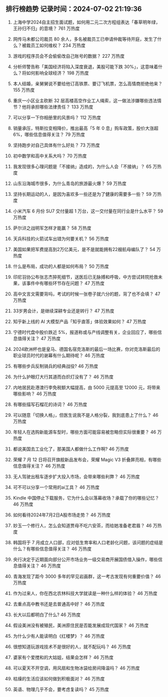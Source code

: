 
## 排行榜趋势 记录时间：2024-07-02 21:19:36
  
  1. 上海中学2024自主招生面试题，如何用二元二次方程组表达「春草明年绿，王孙归不归」的意境？ 761 万热度
    
  2. 网传马未都公司裁员 80 余人，多名被裁员工已申请仲裁等待开庭，发生了什么？被裁员工如何维权？ 234 万热度
    
  3. 游戏的程序员会不会偷偷改自己账号的数据？ 227 万热度
    
  4. 分析师警告称「美国经济将陷入深度衰退，美股可能下跌 30%」，这意味着什么？将如何影响全球经济？ 198 万热度
    
  5. 本人结婚，亲舅舅说不要给他订高铁票、要订飞机票，怎么高情商拒绝他来？ 155 万热度
    
  6. 重庆一小区业主砍断 32 层高楼高空作业工人绳索，这一做法涉嫌哪些违法情节？他将承担哪些法律责任？ 133 万热度
    
  7. 可以分享一下你相册里的风景吗？ 112 万热度
    
  8. 销量承压，特斯拉变相降价，推出最高「5 年 0 息」购车政策，股价大涨超 6%，哪些信息值得关注？ 79 万热度
    
  9. 坚持跑步对自己具体有什么好处？ 73 万热度
    
  10. 初中数学和高中关系大吗？ 70 万热度
    
  11. 我发现很多心理问题是「不接纳」造成的，为什么人会「不接纳」？ 65 万热度
    
  12. 山东沿海城市很多，为什么青岛的旅游最火爆？ 59 万热度
    
  13. 坚持长期运动的人，是因为喜欢多一些还是为了健康的需要多一些？ 59 万热度
    
  14. 小米汽车 6 月份 SU7 交付量超 1 万台，这一交付量在同行业是什么水平？ 59 万热度
    
  15. 萨尔浒之战明军怎样才能赢？ 58 万热度
    
  16. 天兵科技的火箭试车出错为何要关机？ 56 万热度
    
  17. 美国如果把军费提高到2万亿美元，是不是就能拥有22艘航母编队了？ 54 万热度
    
  18. 什么是布局，成功的人都是如何布局？ 50 万热度
    
  19. 印尼羽协公布张志杰猝死细节，送医后已无脉搏和呼吸，中方尝试转院抢救未果，该事件中有哪些环节存在问题？ 47 万热度
    
  20. 高中文言文需要背吗，考试的时候一张卷子就六分的题，背了也不会填？ 47 万热度
    
  21. 33岁男会计，是继续深耕专业还是转行？ 47 万热度
    
  22. 知乎新上线的 AI 大模型产品「知乎直答」体验效果如何？ 47 万热度
    
  23. 宁德时代盘中股价跌近 5%，报道称或与产线调整有关，企业回应了，哪些信息值得关注？ 47 万热度
    
  24. 2024欧洲杯也是皇马、德国名宿克洛斯的最后一场比赛，你对克洛斯最后的职业球员时代的谢幕有什么期待呢？ 46 万热度
    
  25. 有哪些步兵反制骑兵的经典战役? 46 万热度
    
  26. 为什么护眼灯大行其道而白炽灯没有了？ 46 万热度
    
  27. 内地居民赴港澳行李免税额大幅提高，由 5000 元提高至 12000 元，将带来哪些影响？ 46 万热度
    
  28. 有哪些描写石榴花的诗词？ 46 万热度
    
  29. 可以随意「切换人格」，但医生说我不是人格分裂，我到底患上了什么？ 46 万热度
    
  30. 年轻人在选购新能源车型时，哪些方面可能容易被忽略但实际很重要？ 46 万热度
    
  31. 都说美国去工业化了，那美国人都做什么工作啊? 46 万热度
    
  32. 荣耀 7 月 12 日将召开旗舰新品发布会，荣耀 Magic V3 折叠屏亮相，有哪些信息值得关注？ 46 万热度
    
  33. 无人驾驶出租车逐步扩大投入市场，会带来哪些利弊？ 46 万热度
    
  34. 可不可以分享一个常用的ai工具？ 46 万热度
    
  35. Kindle 中国停止下载服务，它为什么会以落幕收场？承载了你的哪些记忆？ 46 万热度
    
  36. 如何看待2024年7月2日A股市场走势？ 46 万热度
    
  37. 妙玉一个修行人，怎么会知道贾母不吃六安茶，而给她准备老君眉？ 46 万热度
    
  38. 韩国将于 7 月成立人口部，应对低生育率和人口老龄化问题，该问题的症结是什么？有哪些信息值得关注？ 46 万热度
    
  39. 央行决定于近期面向部分公开市场业务一级交易商开展国债借入操作，哪些信息值得关注？ 46 万热度
    
  40. 青海发现了距今 3000 多年的罕见岩画群，这一考古发现有何重要价值？ 46 万热度
    
  41. 作为过来人，你在西北农林科技大学就读是一种什么样的体验？ 46 万热度
    
  42. 去重点高中教书还是去普通高中好？ 46 万热度
    
  43. 长大以后都明白了什么? 46 万热度
    
  44. 假设美洲没有被殖民，美洲原住民是否能发展成现代国家？ 46 万热度
    
  45. 为什么少有人能读明白《红楼梦》？ 46 万热度
    
  46. 很想知道玩游戏技术不是很好的人，就不配玩吗？ 46 万热度
    
  47. 婆家有个爱搅和的大姑姐，结果会怎样？ 46 万热度
    
  48. 可以夏天不开空调，用风扇和生物冰袋给房间降温吗？ 46 万热度
    
  49. 枯燥的生活应该如何做到积极面对？ 46 万热度
    
  50. 英语、物理几乎不会，要考虑复读吗？ 45 万热度
    